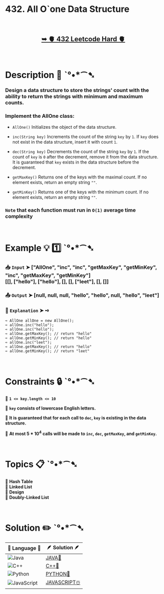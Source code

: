 # 432. All O`one Data Structure

</br>

<h2 align="center"> 

<a href="https://leetcode.com/problems/all-oone-data-structure/description/?envType=daily-question&envId=2024-09-29"><strong>➥ 🫀 432 Leetcode Hard 🫀 </strong></a>
</h2>

</br>

# Description 📜 ˋ°•*⁀➷

### Design a data structure to store the strings' count with the ability to return the strings with minimum and maximum counts.

### Implement the AllOne class:

- `AllOne()` Initializes the object of the data structure.

- `inc(String key)` Increments the count of the string `key` by `1`. If `key` does not exist in the data structure, insert it with count `1`.

- `dec(String key)` Decrements the count of the string `key` by `1`. If the count of `key` is `0` after the decrement, remove it from the data structure. It is guaranteed that `key` exists in the data structure before the decrement.

- `getMaxKey()` Returns one of the keys with the maximal count. If no element exists, return an empty string `""`.

- `getMinKey()` Returns one of the keys with the minimum 
count. If no element exists, return an empty string `""`.

### `Note` that each function must run in `O(1)` average time complexity

</br>

# Example 💡 1️⃣ ˋ°•*⁀➷

  ### 📥 `Input`  ➤ ["AllOne", "inc", "inc", "getMaxKey", "getMinKey", "inc", "getMaxKey", "getMinKey"] </br> [[], ["hello"], ["hello"], [], [], ["leet"], [], []]

  ### 📤 `Output`  ➤ [null, null, null, "hello", "hello", null, "hello", "leet"]

  ### 🔦 `Explanation`  ➤ ➺

    ➺ AllOne allOne = new AllOne();
    ➺ allOne.inc("hello");
    ➺ allOne.inc("hello");
    ➺ allOne.getMaxKey(); // return "hello"
    ➺ allOne.getMinKey(); // return "hello"
    ➺ allOne.inc("leet");
    ➺ allOne.getMaxKey(); // return "hello"
    ➺ allOne.getMinKey(); // return "leet"

</br>

# Constraints 🔒 ˋ°•*⁀➷

🔹 **`1 <= key.length <= 10`** </br>

🔹 **`key` consists of lowercase English letters.** </br>

🔹 **It is guaranteed that for each call to `dec`, `key` is existing in the data structure.** </br>

🔹 **At most 5 * 10<sup>4</sup> calls will be made to `inc`, `dec`, `getMaxKey`, and `getMinKey`.** </br>

</br>

# Topics 📋 ˋ°•*⁀➷

🔸 **Hash Table**  </br>
🔸 **Linked List**  </br>
🔸 **Design**  </br>
🔸 **Doubly-Linked List**  </br>

</br>

# Solution ✏️ ˋ°•*⁀➷

| 📒 Language 📒  | 🪶 Solution 🪶 |
| ------------- | ------------- |
|  ![Java](https://img.shields.io/badge/java-%23ED8B00.svg?style=for-the-badge&logo=openjdk&logoColor=white)  | [JAVA🍁](https://github.com/Prakhar-002/LEETCODE/blob/main/%F0%9F%93%9C%20Daily%20Challange%20%F0%9F%92%A1/09%20September%20%F0%9F%8D%82%202024/29%20-%2009%20-%202024%20---%20432.%20All%20O%60one%20Data%20Structure%20%E2%98%83%EF%B8%8F%20%F0%9F%8D%81%20%F0%9F%8D%B0%20%F0%9F%8E%B2/%F0%9F%8D%81JAVA%20-%20432.%20All%20O%60one%20Data%20Structure.java) |
|  ![C++](https://img.shields.io/badge/c++-%2300599C.svg?style=for-the-badge&logo=c%2B%2B&logoColor=white)  | [C++🎲](https://github.com/Prakhar-002/LEETCODE/blob/main/%F0%9F%93%9C%20Daily%20Challange%20%F0%9F%92%A1/09%20September%20%F0%9F%8D%82%202024/29%20-%2009%20-%202024%20---%20432.%20All%20O%60one%20Data%20Structure%20%E2%98%83%EF%B8%8F%20%F0%9F%8D%81%20%F0%9F%8D%B0%20%F0%9F%8E%B2/%F0%9F%8E%B2CPP%20-%20432.%20All%20O%60one%20Data%20Structure.cpp)  |
|  ![Python](https://img.shields.io/badge/python-3670A0?style=for-the-badge&logo=python&logoColor=ffdd54)    | [PYTHON🍰](https://github.com/Prakhar-002/LEETCODE/blob/main/%F0%9F%93%9C%20Daily%20Challange%20%F0%9F%92%A1/09%20September%20%F0%9F%8D%82%202024/29%20-%2009%20-%202024%20---%20432.%20All%20O%60one%20Data%20Structure%20%E2%98%83%EF%B8%8F%20%F0%9F%8D%81%20%F0%9F%8D%B0%20%F0%9F%8E%B2/%F0%9F%8D%B0PYTHON%20-%20432.%20All%20O%60one%20Data%20Structure.py) |
| ![JavaScript](https://img.shields.io/badge/javascript-%23323330.svg?style=for-the-badge&logo=javascript&logoColor=%23F7DF1E)   | [JAVASCRIPT☃️](https://github.com/Prakhar-002/LEETCODE/blob/main/%F0%9F%93%9C%20Daily%20Challange%20%F0%9F%92%A1/09%20September%20%F0%9F%8D%82%202024/29%20-%2009%20-%202024%20---%20432.%20All%20O%60one%20Data%20Structure%20%E2%98%83%EF%B8%8F%20%F0%9F%8D%81%20%F0%9F%8D%B0%20%F0%9F%8E%B2/%E2%98%83%EF%B8%8FJAVASCRIPT%20-%20432.%20All%20O%60one%20Data%20Structure.js) |

